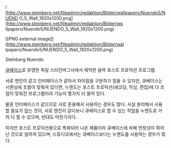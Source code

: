 ![http://www.steinberg.net/fileadmin/redaktion/Bilder/wallpapers/Nuendo5/NUEND
O_5_Wall_1920x1200.png](http://www.steinberg.net/fileadmin/redaktion/Bilder/wa
llpapers/Nuendo5/NUENDO_5_Wall_1920x1200.png)

[[PNG external image]](http://www.steinberg.net/fileadmin/redaktion/Bilder/wal
lpapers/Nuendo5/NUENDO_5_Wall_1920x1200.png)

  
Steinberg Nuendo

[큐베이스](%ED%81%90%EB%B2%A0%EC%9D%B4%EC%8A%A4.md)로 유명한 독일 스타인버그사에서 제작한 음악 포스트
프로덕션 프로그램.

서로 엔진이 같고 인터페이스가 같아서 차이점을 구분하기 힘들 수 있지만, 큐베이스는 시퀀싱에 초점이 맞춰져 있다면, 누엔도는 포스트
프로덕션(레코딩, 믹싱, 편집)에 더 초점이 맞춰진 프로그램이라 기능이 몇가지 더 들어 있다.

물론 인터페이스가 같으므로 서로 혼용해서 사용하는 경우도 많다. 사실 분리해서 사용할 필요가 없는 것이, 서로 엔진이 같다보니 큐베이스로 할
수 있는 작업을 누엔도로 거의 다 할 수 있으며, 반대도 마찬가지다.

하지만 포스트 프로덕션용으로 특화되어 나온 제품이라 큐베이스에 비해 안정성이 뛰어난 것으로 알려져 있으며, 스튜디오에서는 큐베이스보다는
누엔도를 사용하는 경우가 많다.

